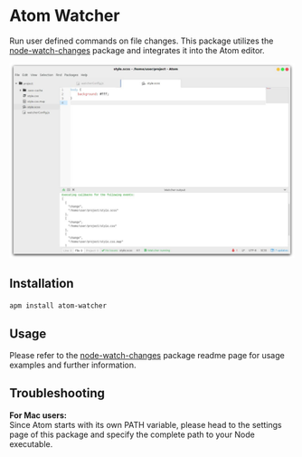 # Atom Watcher

Run user defined commands on file changes. This package utilizes the [node-watch-changes](https://www.npmjs.com/package/node-watch-changes) package and integrates it into the Atom editor.

![Watcher output](./misc/output.jpg)

## Installation
`apm install atom-watcher`

## Usage
Please refer to the [node-watch-changes](https://www.npmjs.com/package/node-watch-changes) package readme page for usage examples and further information.

## Troubleshooting
**For Mac users:**  
Since Atom starts with its own PATH variable, please head to the settings page of this package and specify the complete path to your Node executable.
